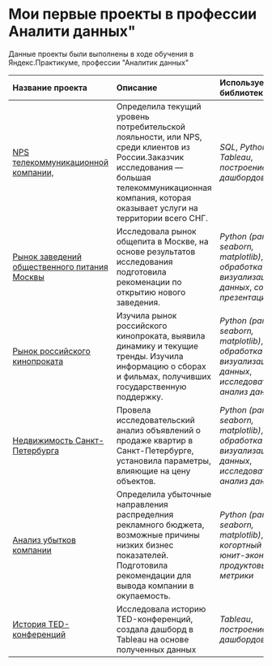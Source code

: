# Мои первые проекты в профессии Аналити данных"

Данные проекты были выполнены в ходе обучения в Яндекс.Практикуме, профессии "Аналитик данных"

| Название проекта | Описание | Используемые библиотеки | 
| :---------------------- | :---------------------- | :---------------------- |
| [NPS телекоммуникационной компании,](NPS_telecom) | Определила текущий уровень потребительской лояльности, или NPS, среди клиентов из России.Заказчик исследования — большая телекоммуникационная компания, которая оказывает услуги на территории всего СНГ.  | *SQL*, *Python*, *Tableau*, *построение дашбордов* |
| [Рынок заведений общественного питания Москвы](catering_msc) | Исследовала рынок общепита в Москве, на основе результатов исследования подготовила рекоменации по открытию нового заведения.  | *Python (pandas, seaborn, matplotlib)*, *обработка данных*, *визуализация данных*, *создание презентаций* |
| [Рынок российского кинопроката](film_research) | Изучила рынок российского кинопроката, выявила динамику и текущие тренды. Изучила информацию о сборах и фильмах, получивших государственную поддержку.   | *Python (pandas, seaborn, matplotlib)*, *обработка данных*, *визуализация данных*, *исследовательский анализ данных* |
| [Недвижимость Санкт-Петербурга](real_estate_spb) | Провела исследовательский анализ объявлений о продаже квартир в Санкт-Петербурге, установила параметры, влияющие на цену объектов.   | *Python (pandas, seaborn, matplotlib)*, *обработка данных*, *визуализация данных*, *исследовательский анализ данных* |
| [Анализ убытков компании](losses_analysis) | Определила убыточные направления распределния рекламного бюджета, возможные причины низких бизнес показателей. Подготовила рекомендации для вывода компании в окупаемость.   | *Python (pandas, seaborn, matplotlib)*, *когортный анализ*, *юнит-экономика*, *продуктовые метрики* |
| [История TED-конференций](https://public.tableau.com/shared/M9XRJZM46?:display_count=n&:origin=viz_share_link) | Исследовала историю TED-конференций, создала дашборд в Tableau на основе полученных данных | *Tableau*, *построение дашбордов* |
